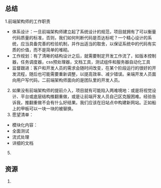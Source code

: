 ## 总结
1.前端架构师的工作职责
* 体系设计：一旦前端架构师建立起了系统设计的规范，项目就拥有了可以衡量代码质量的标准，否则，我们如何判断代码是否达标呢？一个精心设计的系统，应当具备完善的检验机制，并作出适当的取舍，以保证系统中的代码有实质的价值，而不是简单的堆砌。
* 工作规划：有了清晰的结构设计之后，就需要制定开发工作流了，如版本控制器，任务调度器，css预处理器，文档工具，测试组件和服务器自动化工具
* 监督跟进：客户和开发人员的需求会随时间改变，在某个阶段运行的很好的开发流程，随后也可能需要重新调整，以提高效率、减少错误。亲端开发人员面向用户写代码，二前端架构师面向的是团队里的开发人员。
2. 如果没有前端架构师的提前介入，项目就有可能陷入两难境地：或是将视觉设计、平台或底层结构推翻重做，或是让前端开发人员自己区克服困难。经验告诉我，推翻重做不会有什么好结果。我们应该在旧站点中构建新网站。正如船上的甲板可以一块一块的被替换。
3. 愿望清单：
* 模块化内容：
* 全面测试
* 流式处理
* 详细的文档
5. 
## 资源
1. 
